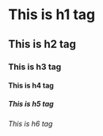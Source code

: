 <!-- Heading -->

# This is h1 tag

## This is h2 tag

### This is h3 tag

#### This is h4 tag

##### This is h5 tag

###### This is h6 tag
